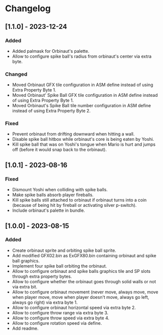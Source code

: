 # Changelog

## [1.1.0] - 2023-12-24

### Added

- Added palmask for Orbinaut's palette.
- Allow to configure spike ball's radius from orbinaut's center via extra byte.

### Changed

- Moved Orbinaut GFX tile configuration in ASM define instead of using Extra
  Property Byte 1.
- Moved Orbinaut' Spike Ball GFX tile configuration in ASM define instead of
  using Extra Property Byte 1.
- Moved Orbinaut's Spike Ball tile number configuration in ASM define instead of
  using Extra Property Byte 2.

### Fixed

- Prevent orbinaut from drifting downward when hitting a wall.
- Disable spike ball hitbox while orbinaut's core is being eaten by Yoshi.
- Kill spike ball that was on Yoshi's tongue when Mario is hurt and jumps off
  (before it would snap back to the orbinaut).

## [1.0.1] - 2023-08-16

### Fixed

- Dismount Yoshi when colliding with spike balls.
- Make spike balls absorb player fireballs.
- Kill spike balls still attached to orbinaut if orbinaut turns into a coin
  (because of being hit by fireball or activating silver p-switch).
- Include orbinaut's palette in bundle.

## [1.0.0] - 2023-08-15

### Added

- Create orbinaut sprite and orbiting spike ball sprite.
- Add modified GFX02.bin as ExGFX80.bin containing orbinaut and spike ball
  graphics.
- Implement four spike ball orbiting the orbinaut.
- Allow to configure orbinaut and spike balls graphics tile and SP slots through
  extra property bytes.
- Allow to configure whether the orbinaut goes through solid walls or not via
  extra bit.
- Allow to configure orbinaut movement (never move, always move, move when
  player move, move when player doesn't move, always go left, always go right)
  via extra byte 1.
- Allow to configure orbinaut horizontal speed via extra byte 2.
- Allow to configure throw range via extra byte 3.
- Allow to configure throw speed via extra byte 4.
- Allow to configure rotation speed via define.
- Add readme.
